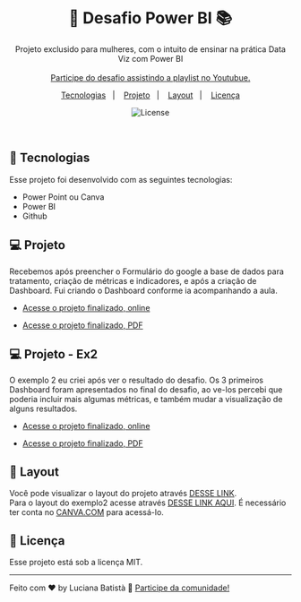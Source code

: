 <h1 align="center"> 💪 Desafio Power BI 📚 </h1>

<p align="center">
Projeto exclusido para mulheres, com o intuito de ensinar na prática Data Viz com Power BI <br/>
<br> 
<a href="https://youtube.com/playlist?list=PLlZD0H2fvLSO12C7oMjnJ0YK8e8aak1Mc&si=EpGPrHVt2g8bYBhH">Participe do desafio assistindo a playlist no Youtubue.</a>
</p>

<p align="center">
  <a href="#-tecnologias">Tecnologias</a>&nbsp;&nbsp;&nbsp;|&nbsp;&nbsp;&nbsp;
  <a href="#-projeto">Projeto</a>&nbsp;&nbsp;&nbsp;|&nbsp;&nbsp;&nbsp;
  <a href="#-layout">Layout</a>&nbsp;&nbsp;&nbsp;|&nbsp;&nbsp;&nbsp;
  <a href="#memo-licença">Licença</a>
</p>

<p align="center">
  <img alt="License" src="https://img.shields.io/static/v1?label=license&message=MIT&color=49AA26&labelColor=000000">
</p>

<br>


## 🚀 Tecnologias

Esse projeto foi desenvolvido com as seguintes tecnologias:

- Power Point ou Canva
- Power BI
- Github


## 💻 Projeto

Recebemos após preencher o Formulário do google a base de dados para tratamento, criação de métricas e indicadores, e após a criação de Dashboard. Fui criando o Dashboard conforme ia acompanhando a aula. 

- [Acesse o projeto finalizado, online](https://app.powerbi.com/view?r=eyJrIjoiZGE3MjhkZTctY2Q1Ny00MmExLWIwZGItMzQwMTJmNTI1ZDE4IiwidCI6ImI5ZGZlMmFhLTc0NDAtNDczMi1iZjBjLWVkNGQxZjI2ZGQxMSJ9)

- [Acesse o projeto finalizado, PDF](https://drive.google.com/file/d/1NuFWKhUtIewhAqBEWmG3KnyQuxutROnu/view?usp=sharing)

## 💻 Projeto - Ex2

O exemplo 2 eu criei após ver o resultado do desafio. Os 3 primeiros Dashboard foram apresentados no final do desafio, ao ve-los percebi que poderia incluir mais algumas métricas, e também mudar a visualização de alguns resultados. 

- [Acesse o projeto finalizado, online](https://app.powerbi.com/view?r=eyJrIjoiYTdlZTM0ODUtNTkxNC00YTk4LWI1MzgtYjQ5MTJlYWE0MDhmIiwidCI6ImI5ZGZlMmFhLTc0NDAtNDczMi1iZjBjLWVkNGQxZjI2ZGQxMSJ9)

- [Acesse o projeto finalizado, PDF](https://drive.google.com/file/d/1S8lMEZ_1Orw9VzdV-yHzvhM68bkYGclQ/view?usp=sharing)

## 🔖 Layout

Você pode visualizar o layout do projeto através [DESSE LINK](https://www.canva.com/design/DAGKTXeM2hw/uI1IKVfYJ5fymzfuvdePow/edit?utm_content=DAGKTXeM2hw&utm_campaign=designshare&utm_medium=link2&utm_source=sharebutton). <br>
Para o layout do exemplo2 acesse através [DESSE LINK AQUI](https://www.canva.com/design/DAGK4fb0_4U/rI62bnDPTpYRbiU1EX8XEw/edit?utm_content=DAGK4fb0_4U&utm_campaign=designshare&utm_medium=link2&utm_source=sharebutton). É necessário ter conta no [CANVA.COM](https://www.canva.com/) para acessá-lo.

## :memo: Licença

Esse projeto está sob a licença MIT.

---

Feito com ♥ by Luciana Batistà :wave: [Participe da comunidade!](https://linktr.ee/mulheresemdados)
